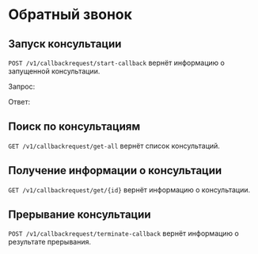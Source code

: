 # Обратный звонок

## Запуск консультации

`POST /v1/callbackrequest/start-callback` вернёт информацию о запущенной консультации.

Запрос:

Ответ:

## Поиск по консультациям

`GET /v1/callbackrequest/get-all` вернёт список консультаций.

## Получение информации о консультации

`GET /v1/callbackrequest/get/{id}` вернёт информацию о консультации.

## Прерывание консультации

`POST /v1/callbackrequest/terminate-callback` вернёт информацию о результате прерывания.